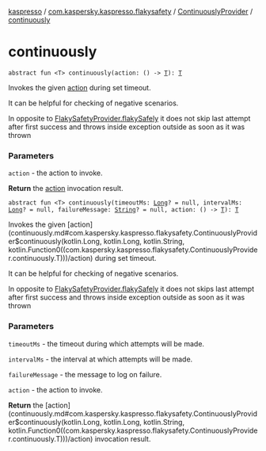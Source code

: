 [kaspresso](../../index.md) / [com.kaspersky.kaspresso.flakysafety](../index.md) / [ContinuouslyProvider](index.md) / [continuously](./continuously.md)

# continuously

`abstract fun <T> continuously(action: () -> `[`T`](continuously.md#T)`): `[`T`](continuously.md#T)

Invokes the given [action](continuously.md#com.kaspersky.kaspresso.flakysafety.ContinuouslyProvider$continuously(kotlin.Function0((com.kaspersky.kaspresso.flakysafety.ContinuouslyProvider.continuously.T)))/action) during set timeout.

It can be helpful for checking of negative scenarios.

In opposite to [FlakySafetyProvider.flakySafely](../-flaky-safety-provider/flaky-safely.md) it does not skip last attempt after first success
and throws inside exception outside as soon as it was thrown

### Parameters

`action` - the action to invoke.

**Return**
the [action](continuously.md#com.kaspersky.kaspresso.flakysafety.ContinuouslyProvider$continuously(kotlin.Function0((com.kaspersky.kaspresso.flakysafety.ContinuouslyProvider.continuously.T)))/action) invocation result.

`abstract fun <T> continuously(timeoutMs: `[`Long`](https://kotlinlang.org/api/latest/jvm/stdlib/kotlin/-long/index.html)`? = null, intervalMs: `[`Long`](https://kotlinlang.org/api/latest/jvm/stdlib/kotlin/-long/index.html)`? = null, failureMessage: `[`String`](https://kotlinlang.org/api/latest/jvm/stdlib/kotlin/-string/index.html)`? = null, action: () -> `[`T`](continuously.md#T)`): `[`T`](continuously.md#T)

Invokes the given [action](continuously.md#com.kaspersky.kaspresso.flakysafety.ContinuouslyProvider$continuously(kotlin.Long, kotlin.Long, kotlin.String, kotlin.Function0((com.kaspersky.kaspresso.flakysafety.ContinuouslyProvider.continuously.T)))/action) during set timeout.

It can be helpful for checking of negative scenarios.

In opposite to [FlakySafetyProvider.flakySafely](../-flaky-safety-provider/flaky-safely.md) it does not skips last attempt after first success
and throws inside exception outside as soon as it was thrown

### Parameters

`timeoutMs` - the timeout during which attempts will be made.

`intervalMs` - the interval at which attempts will be made.

`failureMessage` - the message to log on failure.

`action` - the action to invoke.

**Return**
the [action](continuously.md#com.kaspersky.kaspresso.flakysafety.ContinuouslyProvider$continuously(kotlin.Long, kotlin.Long, kotlin.String, kotlin.Function0((com.kaspersky.kaspresso.flakysafety.ContinuouslyProvider.continuously.T)))/action) invocation result.

